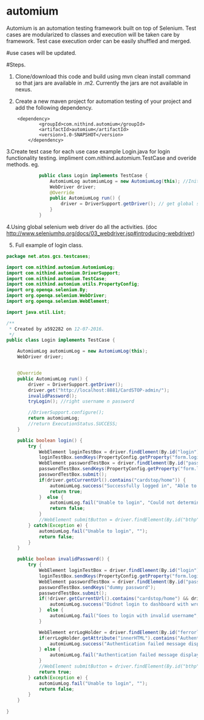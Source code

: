# automium
Automium is an automation testing framework built on top of Selenium. Test cases are modularized to classes and execution will be taken care by framework. Test case execution order can be easily shuffled and merged.


#use cases will be updated.

#Steps.
1. Clone/download this code and build using mvn clean install command so that jars are available in .m2. Currently the jars are not available in nexus.

2. Create a new maven project for automation testing of your project and add the following dependency.
```
	<dependency>
            <groupId>com.nithind.automium</groupId>
            <artifactId>automium</artifactId>
            <version>1.0-SNAPSHOT</version>
        </dependency>
```
		
3.Create test case for each use case example Login.java for login functionality testing. impliment com.nithind.automium.TestCase and overide methods.
			eg.
			
```java
			public class Login implements TestCase {
				AutomiumLog automiumLog = new AutomiumLog(this); //Initiate automiumLog
				WebDriver driver;
				@Override
				public AutomiumLog run() {
					driver = DriverSupport.getDriver(); // get global selenium web driver.
				}
			}
```
4.Using global selenium web driver do all the activities. (doc http://www.seleniumhq.org/docs/03_webdriver.jsp#introducing-webdriver)

5. Full example of login class.
```java
package net.atos.gcs.testcases;

import com.nithind.automium.AutomiumLog;
import com.nithind.automium.DriverSupport;
import com.nithind.automium.TestCase;
import com.nithind.automium.utils.PropertyConfig;
import org.openqa.selenium.By;
import org.openqa.selenium.WebDriver;
import org.openqa.selenium.WebElement;

import java.util.List;

/**
 * Created by a592282 on 12-07-2016.
 */
public class Login implements TestCase {

    AutomiumLog automiumLog = new AutomiumLog(this);
    WebDriver driver;


    @Override
    public AutomiumLog run() {
        driver = DriverSupport.getDriver();
        driver.get("http://localhost:8881/CardSTOP-admin/");
        invalidPassword();
        tryLogin(); //right username n password

        //DriverSupport.configure();
        return automiumLog;
        //return ExecutionStatus.SUCCESS;
    }

    public boolean login() {
        try {
            WebElement loginTestBox = driver.findElement(By.id("login"));
            loginTestBox.sendKeys(PropertyConfig.getProperty("form.login.username"));
            WebElement passwordTestBox = driver.findElement(By.id("password"));
            passwordTestBox.sendKeys(PropertyConfig.getProperty("form.login.password"));
            passwordTestBox.submit();
            if(driver.getCurrentUrl().contains("cardstop/home")) {
                automiumLog.success("Successfully logged in", "Able to determine home url");
                return true;
            }  else {
                automiumLog.fail("Unable to login", "Could not determine home page URL");
                return false;
            }
            //WebElement submitButton = driver.findElement(By.id("bthp"));
        } catch(Exception e) {
            automiumLog.fail("Unable to login", "");
            return false;
        }
    }

    public boolean invalidPassword() {
        try {
            WebElement loginTestBox = driver.findElement(By.id("login"));
            loginTestBox.sendKeys(PropertyConfig.getProperty("form.login.username"));
            WebElement passwordTestBox = driver.findElement(By.id("password"));
            passwordTestBox.sendKeys("dummy password");
            passwordTestBox.submit();
            if(!driver.getCurrentUrl().contains("cardstop/home") && driver.getCurrentUrl().contains("cardstop/login")) {
                automiumLog.success("Didnot login to dashboard with wrong password", "Was able to determine login URL");
            }  else {
                automiumLog.fail("Goes to login with invalid username", "Username : dummyUsername");
            }

            WebElement errLogHolder = driver.findElement(By.id("ferrorlg"));
            if(errLogHolder.getAttribute("innerHTML").contains("Authentication failed.")) {
                automiumLog.success("Authentication failed message displayed", "");
            } else {
                automiumLog.fail("Authentication failed message displayed  not displayed", "");
            }
            //WebElement submitButton = driver.findElement(By.id("bthp"));
            return true;
        } catch(Exception e) {
            automiumLog.fail("Unable to login", "");
            return false;
        }
    }
    
}

```


